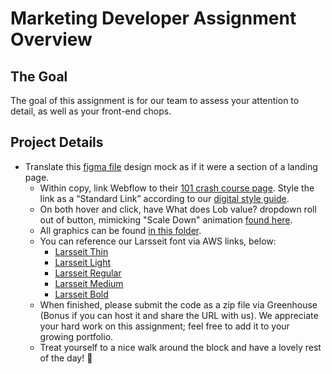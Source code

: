 # Marketing Developer Assignment Overview
## The Goal
The goal of this assignment is for our team to assess your attention to detail, as well as your front-end chops.


## Project Details
- Translate this [figma file](https://www.figma.com/file/88oRMWaJ1Ib5Y1Vf0m1WA8/Marketing-Developer-Take-Home-Assignment?node-id=0%3A1) design mock as if it were a section of a landing page.
	- Within copy, link Webflow to their [101 crash course page](https://university.webflow.com/courses/webflow-101-crash-course). Style the link as a “Standard Link” according to our [digital style guide](https://www.lob.com/style-guide).
	- On both hover and click, have What does Lob value? dropdown roll out of button, mimicking "Scale Down" animation [found here](https://codinhood.com/micro/10-dropdown-menu-animations-css-transform).
	- All graphics can be found [in this folder](https://drive.google.com/drive/folders/1toKgWeBKr7VxrfaIecQsKWX6Mmch_niu?usp=sharing).
	- You can reference our Larsseit font via AWS links, below:
		- [Larsseit Thin](https://s3-us-west-2.amazonaws.com/public.lob.com/marketing/fonts/Type+Dynamic+-+Larsseit-Thin.otf)
		- [Larsseit Light](https://s3-us-west-2.amazonaws.com/public.lob.com/marketing/fonts/Type+Dynamic+-+Larsseit-Light.otf)
		- [Larsseit Regular](https://s3-us-west-2.amazonaws.com/public.lob.com/marketing/fonts/Type+Dynamic+-+Larsseit-Regular.otf)
		- [Larsseit Medium](https://s3-us-west-2.amazonaws.com/public.lob.com/marketing/fonts/Type+Dynamic+-+Larsseit-Medium.otf)
		- [Larsseit Bold](https://s3-us-west-2.amazonaws.com/public.lob.com/marketing/fonts/Type+Dynamic+-+Larsseit+Bold.otf)
	- When finished, please submit the code as a zip file via Greenhouse (Bonus if you can host it and share the URL with us). We appreciate your hard work on this assignment; feel free to add it to your growing portfolio.
	- Treat yourself to a nice walk around the block and have a lovely rest of the day! 🙂